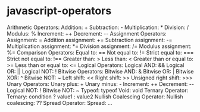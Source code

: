 # javascript-operators
Arithmetic Operators:
  Addition: +
  Subtraction: -
  Multiplication: *
  Division: /
  Modulus: %
  Increment: ++
  Decrement: --
Assignment Operators:
  Assignment: =
  Addition assignment: +=
  Subtraction assignment: -=
  Multiplication assignment: *=
  Division assignment: /=
  Modulus assignment: %=
Comparison Operators:
  Equal to: ==
  Not equal to: !=
  Strict equal to: ===
  Strict not equal to: !==
  Greater than: >
  Less than: <
  Greater than or equal to: >=
  Less than or equal to: <=
  Logical Operators:
  Logical AND: &&
  Logical OR: ||
  Logical NOT: !
Bitwise Operators:
  Bitwise AND: &
  Bitwise OR: |
  Bitwise XOR: ^
  Bitwise NOT: ~
  Left shift: <<
  Right shift: >>
  Unsigned right shift: >>>
  Unary Operators:
  Unary plus: +
  Unary minus: -
  Increment: ++
  Decrement: --
  Logical NOT: !
  Bitwise NOT: ~
  Typeof: typeof
  Void: void
Ternary Operator:
  Ternary: condition ? value1 : value2
  Nullish Coalescing Operator:
  Nullish coalescing: ??
  Spread Operator:
  Spread: ...

